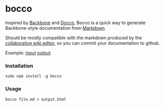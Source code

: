 bocco
=====

Inspired by [Backbone](http://backbonejs.org) and [Docco](https://github.com/jashkenas/docco), Bocco is a quick way to generate Backbone-style documentation from [Markdown](https://help.github.com/articles/github-flavored-markdown/).  

Should be mostly compatible with the markdown produced by the [collaborative wiki editor](http://enterprisewiki.co), so you can commit your documentation to github.

Example: [input](https://cdn.rawgit.com/akrymski/bocco/master/test.md) [output](https://cdn.rawgit.com/akrymski/bocco/master/test.html)

### Installation

    sudo npm install -g bocco

### Usage

    bocco file.md > output.html